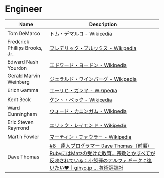 Engineer
================================================================================

Name                           | Description
------------------------------ | -----------------------------------------------
Tom DeMarco                    | [トム・デマルコ - Wikipedia](http://ja.wikipedia.org/wiki/%E3%83%88%E3%83%A0%E3%83%BB%E3%83%87%E3%83%9E%E3%83%AB%E3%82%B3)
Frederick Phillips Brooks, Jr. | [フレデリック・ブルックス - Wikipedia](http://ja.wikipedia.org/wiki/%E3%83%95%E3%83%AC%E3%83%87%E3%83%AA%E3%83%83%E3%82%AF%E3%83%BB%E3%83%96%E3%83%AB%E3%83%83%E3%82%AF%E3%82%B9)
Edward Nash Yourdon            | [エドワード・ヨードン - Wikipedia](http://ja.wikipedia.org/wiki/%E3%82%A8%E3%83%89%E3%83%AF%E3%83%BC%E3%83%89%E3%83%BB%E3%83%A8%E3%83%BC%E3%83%89%E3%83%B3)
Gerald Marvin Weinberg         | [ジェラルド・ワインバーグ - Wikipedia](http://ja.wikipedia.org/wiki/%E3%82%B8%E3%82%A7%E3%83%A9%E3%83%AB%E3%83%89%E3%83%BB%E3%83%AF%E3%82%A4%E3%83%B3%E3%83%90%E3%83%BC%E3%82%B0)
Erich Gamma                    | [エーリヒ・ガンマ - Wikipedia](http://ja.wikipedia.org/wiki/%E3%82%A8%E3%83%BC%E3%83%AA%E3%83%92%E3%83%BB%E3%82%AC%E3%83%B3%E3%83%9E)
Kent Beck                      | [ケント・ベック - Wikipedia](http://ja.wikipedia.org/wiki/%E3%82%B1%E3%83%B3%E3%83%88%E3%83%BB%E3%83%99%E3%83%83%E3%82%AF)
Ward Cunningham                | [ウォード・カニンガム - Wikipedia](http://ja.wikipedia.org/wiki/%E3%82%A6%E3%82%A9%E3%83%BC%E3%83%89%E3%83%BB%E3%82%AB%E3%83%8B%E3%83%B3%E3%82%AC%E3%83%A0)
Eric Steven Raymond            | [エリック・レイモンド - Wikipedia](http://ja.wikipedia.org/wiki/%E3%82%A8%E3%83%AA%E3%83%83%E3%82%AF%E3%83%BB%E3%83%AC%E3%82%A4%E3%83%A2%E3%83%B3%E3%83%89)
Martin Fowler                  | [マーティン・ファウラー - Wikipedia](http://ja.wikipedia.org/wiki/%E3%83%9E%E3%83%BC%E3%83%86%E3%82%A3%E3%83%B3%E3%83%BB%E3%83%95%E3%82%A1%E3%82%A6%E3%83%A9%E3%83%BC)
Dave Thomas                    | [#8　達人プログラマー Dave Thomas（前編）　RubyにはMatzの受けた教育，宗教とかすべてが反映されている：小飼弾のアルファギークに逢いたい♥｜gihyo.jp … 技術評論社](http://gihyo.jp/dev/serial/01/alpha-geek/0022)
